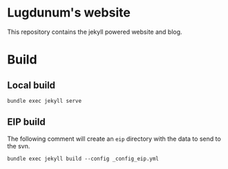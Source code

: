 # Lugdunum's website

This repository contains the jekyll powered website and blog.

# Build

## Local build

```
bundle exec jekyll serve
```

## EIP build

The following comment will create an `eip` directory with the data to send to the svn.
```
bundle exec jekyll build --config _config_eip.yml
```
